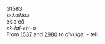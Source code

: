 <body>
  <p>G1583<br>  ἐκλαλέω  <br> eklaleō  <br><i>ek-lal-eh‘-o </i><br>From <a href="g1537.htm">1537</a> and <a href="g2980.htm">2980</a>  to <i>divulge:</i> - tell.<br></p>
 </body>